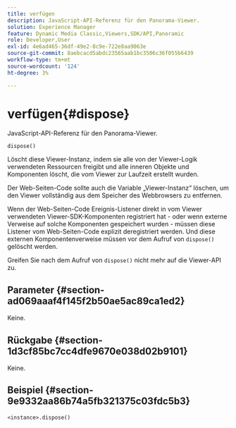 ```yaml
---
title: verfügen
description: JavaScript-API-Referenz für den Panorama-Viewer.
solution: Experience Manager
feature: Dynamic Media Classic,Viewers,SDK/API,Panoramic
role: Developer,User
exl-id: 4e6ad465-36df-49e2-8c9e-722e8aa9063e
source-git-commit: 8aebcacd5abdc23565aab1bc3506c36f055b6439
workflow-type: tm+mt
source-wordcount: '124'
ht-degree: 3%

---
```


# verfügen{#dispose}

JavaScript-API-Referenz für den Panorama-Viewer.

`dispose()`

Löscht diese Viewer-Instanz, indem sie alle von der Viewer-Logik verwendeten Ressourcen freigibt und alle inneren Objekte und Komponenten löscht, die vom Viewer zur Laufzeit erstellt wurden.

Der Web-Seiten-Code sollte auch die Variable „Viewer-Instanz“ löschen, um den Viewer vollständig aus dem Speicher des Webbrowsers zu entfernen.

Wenn der Web-Seiten-Code Ereignis-Listener direkt in vom Viewer verwendeten Viewer-SDK-Komponenten registriert hat - oder wenn externe Verweise auf solche Komponenten gespeichert wurden - müssen diese Listener vom Web-Seiten-Code explizit deregistriert werden. Und diese externen Komponentenverweise müssen vor dem Aufruf von `dispose()` gelöscht werden.

Greifen Sie nach dem Aufruf von `dispose()` nicht mehr auf die Viewer-API zu.

## Parameter {#section-ad069aaaf4f145f2b50ae5ac89ca1ed2}

Keine.

## Rückgabe {#section-1d3cf85bc7cc4dfe9670e038d02b9101}

Keine.

## Beispiel {#section-9e9332aa86b74a5fb321375c03fdc5b3}

```
<instance>.dispose()
```
